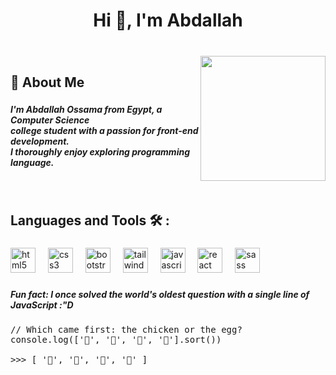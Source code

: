 <h1 align="center">Hi 👋, I'm Abdallah</h1>

###

<br clear="both">

<img align="right" height="200" src="https://camo.githubusercontent.com/5352b6b2b973a416adb9f788796e6e861e6ff286d2d83780df8ef7d90d4ca349/68747470733a2f2f6d656469612e67697068792e636f6d2f6d656469612f53576f536b4e36447854737a71494b4571762f67697068792e676966"  />

###

<h2 align="left">🚀 About Me</h2>

###

<h5 align="left">I'm Abdallah Ossama from Egypt, a Computer Science <br>college student with a passion for front-end development.<br>I thoroughly enjoy exploring programming language.</h5>

###

<br clear="both">

<h2 align="left">Languages and Tools 🛠 :</h2>

###

<div align="left">
  <img src="https://cdn.jsdelivr.net/gh/devicons/devicon/icons/html5/html5-original.svg" height="40" alt="html5 logo"  />
  <img width="12" />
  <img src="https://cdn.jsdelivr.net/gh/devicons/devicon/icons/css3/css3-original.svg" height="40" alt="css3 logo"  />
  <img width="12" />
  <img src="https://cdn.jsdelivr.net/gh/devicons/devicon/icons/bootstrap/bootstrap-original.svg" height="40" alt="bootstrap logo"  />
  <img width="12" />
  <img src="https://cdn.jsdelivr.net/gh/devicons/devicon/icons/tailwindcss/tailwindcss-original-wordmark.svg" height="40" alt="tailwindcss logo"  />
  <img width="12" />
  <img src="https://cdn.jsdelivr.net/gh/devicons/devicon/icons/javascript/javascript-original.svg" height="40" alt="javascript logo"  />
  <img width="12" />
  <img src="https://cdn.jsdelivr.net/gh/devicons/devicon/icons/react/react-original.svg" height="40" alt="react logo"  />
  <img width="12" />
  <img src="https://cdn.jsdelivr.net/gh/devicons/devicon/icons/sass/sass-original.svg" height="40" alt="sass logo"  />
</div>

###
<h5 align="left">Fun fact: I once solved the world's oldest question with a single line of JavaScript :"D</h5>

<pre><span class="pl-c">// Which came first: the chicken or the egg?</span>
<span class="pl-smi">console</span><span class="pl-kos">.</span><span class="pl-en">log</span><span class="pl-kos">(</span><span class="pl-kos">[</span><span class="pl-s">'🥚'</span><span class="pl-kos">,</span> <span class="pl-s">'🐣'</span><span class="pl-kos">,</span> <span class="pl-s">'🐥'</span><span class="pl-kos">,</span> <span class="pl-s">'🐔'</span><span class="pl-kos">]</span><span class="pl-kos">.</span><span class="pl-en">sort</span><span class="pl-kos">(</span><span class="pl-kos">)</span><span class="pl-kos">)</span>

<span class="pl-c1">&gt;&gt;&gt;</span> <span class="pl-kos">[</span> <span class="pl-s">'🐔'</span><span class="pl-kos">,</span> <span class="pl-s">'🐣'</span><span class="pl-kos">,</span> <span class="pl-s">'🐥'</span><span class="pl-kos">,</span> <span class="pl-s">'🥚'</span> <span class="pl-kos">]</span></pre>
